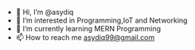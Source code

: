 - 👋 Hi, I’m @asydiq
- 👀 I’m interested in Programming,IoT and Networking
- 🌱 I’m currently learning MERN Programming
- 📫 How to reach me asydiq99@gmail.com

<!---
asydiq/asydiq is a ✨ special ✨ repository because its `README.md` (this file) appears on your GitHub profile.
You can click the Preview link to take a look at your changes.
--->
